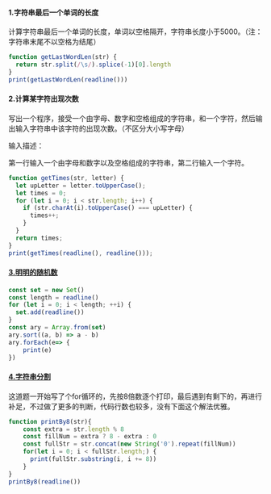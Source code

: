 #### 1.字符串最后一个单词的长度

计算字符串最后一个单词的长度，单词以空格隔开，字符串长度小于5000。（注：字符串末尾不以空格为结尾）

```javascript
function getLastWordLen(str) {
  return str.split(/\s/).splice(-1)[0].length
}
print(getLastWordLen(readline()))
```

#### 2.计算某字符出现次数

写出一个程序，接受一个由字母、数字和空格组成的字符串，和一个字符，然后输出输入字符串中该字符的出现次数。（不区分大小写字母）

输入描述：

第一行输入一个由字母和数字以及空格组成的字符串，第二行输入一个字符。

```javascript
function getTimes(str, letter) {
  let upLetter = letter.toUpperCase();
  let times = 0;
  for (let i = 0; i < str.length; i++) {
    if (str.charAt(i).toUpperCase() === upLetter) {
      times++;
    }
  }
  return times;
}
print(getTimes(readline(), readline()));
```

#### [3.明明的随机数](https://www.nowcoder.com/practice/3245215fffb84b7b81285493eae92ff0?tpId=37&tqId=21226&rp=1&ru=/exam/oj/ta&qru=/exam/oj/ta&sourceUrl=%2Fexam%2Foj%2Fta%3FtpId%3D37&difficulty=undefined&judgeStatus=undefined&tags=&title=)

```javascript
const set = new Set()
const length = readline()
for (let i = 0; i < length; ++i) {
  set.add(readline())
}
const ary = Array.from(set)
ary.sort((a, b) => a - b)
ary.forEach(e=> {
    print(e)  
})
```

#### [4.字符串分割](https://www.nowcoder.com/practice/d9162298cb5a437aad722fccccaae8a7?tpId=37&tqId=21227&rp=1&ru=/exam/oj/ta&qru=/exam/oj/ta&sourceUrl=%2Fexam%2Foj%2Fta%3FtpId%3D37&difficulty=undefined&judgeStatus=undefined&tags=&title=)

这道题一开始写了个for循环的，先按8倍数逐个打印，最后遇到有剩下的，再进行补足，不过做了更多的判断，代码行数也较多，没有下面这个解法优雅。

```javascript
function printBy8(str){
    const extra = str.length % 8
    const fillNum = extra ? 8 - extra : 0
    const fullStr = str.concat(new String('0').repeat(fillNum))
    for(let i = 0; i < fullStr.length;) {
      print(fullStr.substring(i, i += 8))
    }
}
printBy8(readline())
```

